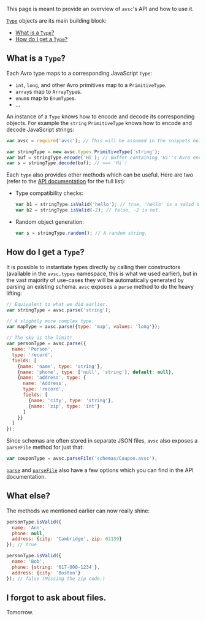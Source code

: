 This page is meant to provide an overview of `avsc`'s API and how to use it.

[`Type`](API#class-type) objects are its main building block:

+ [What is a `Type`?](#what-is-a-type)
+ [How do I get a `Type`?](#how-do-i-get-a-type)


## What is a `Type`?

Each Avro type maps to a corresponding JavaScript `Type`:

+ `int`, `long`, and other Avro primitives map to a `PrimitiveType`.
+ `array`s map to `ArrayType`s.
+ `enum`s map to `EnumType`s.
+ ...

An instance of a `Type` knows how to encode and decode its corresponding
objects. For example the `string` `PrimitiveType` knows how to encode and
decode JavaScript strings:

```javascript
var avsc = require('avsc'); // This will be assumed in the snippets below.

var stringType = new avsc.types.PrimitiveType('string');
var buf = stringType.encode('Hi'); // Buffer containing 'Hi''s Avro encoding.
var s = stringType.decode(buf); // === 'Hi'!
```

Each `type` also provides other methods which can be useful. Here are two
(refer to the [API documentation](API#avro-types) for the full list):

+ Type compatibility checks:

  ```javascript
  var b1 = stringType.isValid('hello'); // true, 'hello' is a valid string.
  var b2 = stringType.isValid(-2); // false, -2 is not.
  ```

+ Random object generation:

  ```javascript
  var s = stringType.random(); // A random string.
  ```


## How do I get a `Type`?

It is possible to instantiate types directly by calling their constructors
(available in the `avsc.types` namespace, this is what we used earlier), but in
the vast majority of use-cases they will be automatically generated by parsing
an existing schema. `avsc` exposes a `parse` method to do the heavy lifting:

```javascript
// Equivalent to what we did earlier.
var stringType = avsc.parse('string');

// A slightly more complex type.
var mapType = avsc.parse({type: 'map', values: 'long'});

// The sky is the limit!
var personType = avsc.parse({
  name: 'Person',
  type: 'record',
  fields: [
    {name: 'name', type: 'string'},
    {name: 'phone', type: ['null', 'string'], default: null},
    {name: 'address', type: {
      name: 'Address',
      type: 'record',
      fields: [
        {name: 'city', type: 'string'},
        {name: 'zip', type: 'int'}
      ]
    }}
  ]
});
```

Since schemas are often stored in separate JSON files, `avsc` also exposes a
`parseFile` method for just that:

```javascript
var couponType = avsc.parseFile('schemas/Coupon.avsc');
```

[`parse`](API#parseschema-opts) and [`parseFile`](API#parsefilepath-opts) also
have a few options which you can find in the API documentation.


## What else?

The methods we mentioned earlier can now really shine:

```javascript
personType.isValid({
  name: 'Ann',
  phone: null,
  address: {city: 'Cambridge', zip: 02139}
}); // true

personType.isValid({
  name: 'Bob',
  phone: {string: '617-000-1234'},
  address: {city: 'Boston'}
}); // false (Missing the zip code.)
```


## I forgot to ask about files.

Tomorrow.
